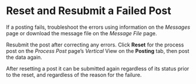 # Reset and Resubmit a Failed Post

If a posting fails, troubleshoot the errors using information on the
*Messages* page or download the message file on the *Message File* page.

Resubmit the post after correcting any errors. Click **Reset** for the
process post on the *Process Post* page’s *Vertical* View on the
**Posting** tab, then post the data again.

After resetting a post it can be submitted again regardless of its
status prior to the reset, and regardless of the reason for the failure.
